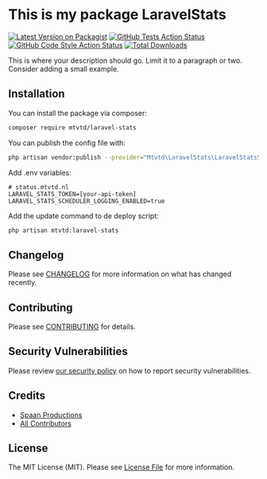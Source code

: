 # This is my package LaravelStats

[![Latest Version on Packagist](https://img.shields.io/packagist/v/mtvtd/laravel-stats.svg?style=flat-square)](https://packagist.org/packages/mtvtd/laravel-stats)
[![GitHub Tests Action Status](https://img.shields.io/github/workflow/status/mtvtd/laravel-stats/run-tests?label=tests)](https://github.com/mtvtd/laravel-stats/actions?query=workflow%3Arun-tests+branch%3Amain)
[![GitHub Code Style Action Status](https://img.shields.io/github/workflow/status/mtvtd/laravel-stats/Check%20&%20fix%20styling?label=code%20style)](https://github.com/mtvtd/laravel-stats/actions?query=workflow%3A"Check+%26+fix+styling"+branch%3Amain)
[![Total Downloads](https://img.shields.io/packagist/dt/mtvtd/laravel-stats.svg?style=flat-square)](https://packagist.org/packages/mtvtd/laravel-stats)

This is where your description should go. Limit it to a paragraph or two. Consider adding a small example.

## Installation

You can install the package via composer:

```bash
composer require mtvtd/laravel-stats
```

You can publish the config file with:
```bash
php artisan vendor:publish --provider="Mtvtd\LaravelStats\LaravelStatsServiceProvider" --tag="laravel-stats-config"
```

Add .env variables: 
```dotenv
# status.mtvtd.nl
LARAVEL_STATS_TOKEN=[your-api-token]
LARAVEL_STATS_SCHEDULER_LOGGING_ENABLED=true
```

Add the update command to de deploy script: 
```bash
php artisan mtvtd:laravel-stats
```

## Changelog

Please see [CHANGELOG](CHANGELOG.md) for more information on what has changed recently.

## Contributing

Please see [CONTRIBUTING](.github/CONTRIBUTING.md) for details.

## Security Vulnerabilities

Please review [our security policy](../../security/policy) on how to report security vulnerabilities.

## Credits

- [Spaan Productions](https://github.com/mtvtd)
- [All Contributors](../../contributors)

## License

The MIT License (MIT). Please see [License File](LICENSE.md) for more information.
